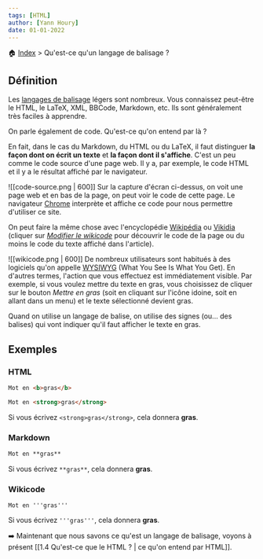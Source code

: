 ```yaml
---
tags: [HTML]
author: [Yann Houry]
date: 01-01-2022
---
```


🏠 [Index](https://github.com/YannHY/html-css-js/blob/main/index.md) > Qu'est-ce qu'un langage de balisage ?

## Définition
Les [langages de balisage](https://fr.wikipedia.org/wiki/Langage_de_balisage "Langage de balisage") légers sont nombreux. Vous connaissez peut-être le HTML, le LaTeX, XML, BBCode, Markdown, etc. Ils sont généralement très faciles à apprendre.

On parle également de code. Qu'est-ce qu'on entend par là ?

En fait, dans le cas du Markdown, du HTML ou du LaTeX, il faut distinguer **la façon dont on écrit un texte** et **la façon dont il s'affiche**. C'est un peu comme le code source d'une page web. Il y a, par exemple, le code HTML et il y a le résultat affiché par le navigateur.

![[code-source.png | 600]]
Sur la capture d'écran ci-dessus, on voit une page web et en bas de la page, on peut voir le code de cette page. Le navigateur [Chrome](https://www.google.com/intl/fr/chrome/) interprète et affiche ce code pour nous permettre d'utiliser ce site.

On peut faire la même chose avec l'encyclopédie [Wikipédia](https://www.wikipedia.org/) ou [Vikidia](https://fr.vikidia.org/wiki/Vikidia:Accueil) (cliquer sur _[Modifier le wikicode](https://fr.vikidia.org/w/index.php?title=BB-8)_ pour découvrir le code de la page ou du moins le code du texte affiché dans l'article).

![[wikicode.png | 600]]
De nombreux utilisateurs sont habitués à des logiciels qu'on appelle [WYSIWYG](https://fr.wikipedia.org/wiki/What_you_see_is_what_you_get) (What You See Is What You Get). En d'autres termes, l'action que vous effectuez est immédiatement visible. Par exemple, si vous voulez mettre du texte en gras, vous choisissez de cliquer sur le bouton _Mettre en gras_ (soit en cliquant sur l'icône idoine, soit en allant dans un menu) et le texte sélectionné devient gras.

Quand on utilise un langage de balise, on utilise des signes (ou... des balises) qui vont indiquer qu'il faut afficher le texte en gras. 

## Exemples
### HTML
```HTML
Mot en <b>gras</b>

Mot en <strong>gras</strong>
```

Si vous écrivez `<strong>gras</strong>`, cela donnera **gras**.

### Markdown
```Markdown
Mot en **gras**
```

Si vous écrivez `**gras**`, cela donnera **gras**.

### Wikicode
```Wikicode
Mot en '''gras'''
```

Si vous écrivez `'''gras'''`, cela donnera **gras**.

➡️ Maintenant que nous savons ce qu'est un langage de balisage, voyons à présent [[1.4 Qu'est-ce que le HTML ? | ce qu'on entend par HTML]].
